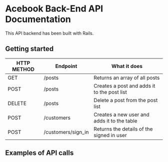 # Acebook Back-End API Documentation

This API backend has been built with Rails. 

## Getting started

| HTTP METHOD | Endpoint | What it does                  |
|-------------|----------|-------------------------------|
| GET         | /posts   | Returns an array of all posts |
| POST        | /posts   | Creates a post and adds it to the post list |
| DELETE      | /posts   | Delete a post from the post list            |
| POST        | /customers | Creates a new user and adds it to the table |
| POST        | /customers/sign_in | Returns the details of the signed in user |

## Examples of API calls